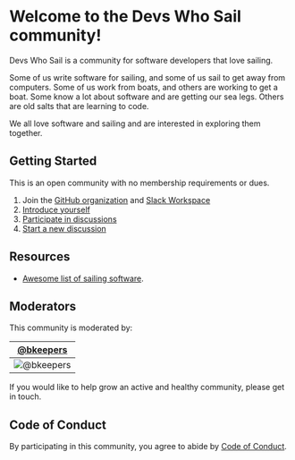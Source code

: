 # Welcome to the Devs Who Sail community!

Devs Who Sail is a community for software developers that love sailing.

Some of us write software for sailing, and some of us sail to get away from computers. Some of us work from boats, and others are working to get a boat. Some know a lot about software and are getting our sea legs. Others are old salts that are learning to code.

We all love software and sailing and are interested in exploring them together.

## Getting Started

This is an open community with no membership requirements or dues.

1. Join the [GitHub organization](http://probot-invite.herokuapp.com/join/eyJhbGciOiJIUzI1NiIsInR5cCI6IkpXVCJ9.eyJzdWIiOiJkZXZzLXdoby1zYWlsIiwiaXNzIjo1ODc2OTksInJvbGUiOiJtZW1iZXIiLCJ0ZWFtcyI6WyIzMDc0MzIxIl0sImlhdCI6MTU0NzU3Mjc0MH0.rwOZiHfb0TPHV7XAJ6_TQj6NPI8OEDDsxwY-LIYLIRI) and [Slack Workspace](https://join.slack.com/t/sailboatguide/shared_invite/zt-g0b16zau-7lfaZFrJ48Zz~38DXSyImw)
2. [Introduce yourself](https://github.com/devs-who-sail/discussions/discussions/1)
3. [Participate in discussions](https://github.com/devs-who-sail/discussions/discussions)
3. [Start a new discussion](https://github.com/devs-who-sail/discussions/discussions/category_choices)

## Resources

- [Awesome list of sailing software](https://github.com/devs-who-sail/awesome-sailing).

## Moderators

This community is moderated by:

| [@bkeepers](https://github.com/bkeepers) |
|---|
| ![@bkeepers](https://avatars.githubusercontent.com/bkeepers?s=120) |

If you would like to help grow an active and healthy community, please get in touch.

## Code of Conduct

By participating in this community, you agree to abide by [Code of Conduct](/CODE_OF_CONDUCT.md).
